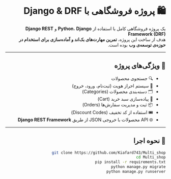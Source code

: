 <div dir="rtl">

# 🛍️ پروژه فروشگاهی با Django & DRF

یک پروژه فروشگاهی کامل با استفاده از **Python**، **Django** و **Django REST Framework (DRF)**  
هدف از ساخت این پروژه، **تمرین مهارت‌های بک‌اند و آماده‌سازی برای استخدام در حوزه‌ی توسعه‌ی وب** بوده است.

---

## 🧩 ویژگی‌های پروژه

- 🔍 جستجوی محصولات  
- 👤 سیستم احراز هویت (ثبت‌نام، ورود، خروج)  
- 🗂️ دسته‌بندی محصولات (Categories)  
- 🛒 پیاده‌سازی سبد خرید (Cart)  
- 📦 ثبت و مدیریت سفارش‌ها (Orders)  
- 🎟️ استفاده از کد تخفیف (Discount Codes)  
- 🌐 API محصولات با خروجی JSON از طریق **Django REST Framework**



---

## 🚀 نحوه اجرا

```bash
git clone https://github.com/Kiafard743/Multi_shop
cd Multi_shop
pip install -r requirements.txt
python manage.py migrate
python manage.py runserver
